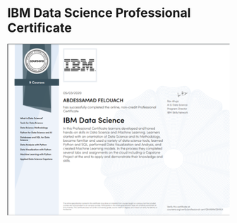 <h1>IBM Data Science Professional Certificate</h1>
<img src="https://github.com/SamadFelouach/Coursera_Capstone./blob/master/Certificat.PNG">
